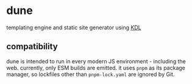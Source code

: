 # dune
templating engine and static site generator using [KDL](//kdl.dev)

## compatibility
dune is intended to run in every modern JS environment - including the web. currently, only ESM builds are emitted.
it uses `pnpm` as its package manager, so lockfiles other than `pnpm-lock.yaml` are ignored by Git.
